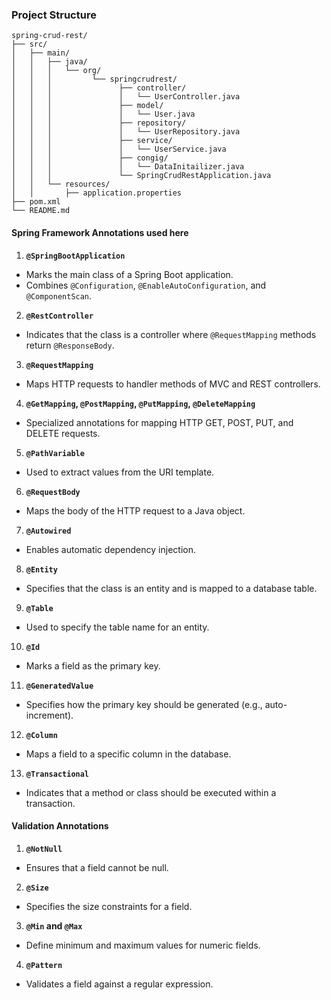 ### Project Structure

```
spring-crud-rest/
├── src/
│   ├── main/
│   │   ├── java/
│   │   │   └── org/
│   │   │         └── springcrudrest/
│   │   │               ├── controller/
│   │   │               │   └── UserController.java
│   │   │               ├── model/
│   │   │               │   └── User.java
│   │   │               ├── repository/
│   │   │               │   └── UserRepository.java
│   │   │               ├── service/
│   │   │               │   └── UserService.java
│   │   │               ├── congig/
│   │   │               │   └── DataInitailizer.java
│   │   │               └── SpringCrudRestApplication.java
│   │   └── resources/
│   │       ├── application.properties
├── pom.xml
└── README.md
```

#### Spring Framework Annotations used here

1. **`@SpringBootApplication`**

- Marks the main class of a Spring Boot application.
- Combines `@Configuration`, `@EnableAutoConfiguration`, and `@ComponentScan`.

2. **`@RestController`**

- Indicates that the class is a controller where `@RequestMapping` methods return `@ResponseBody`.

3. **`@RequestMapping`**

- Maps HTTP requests to handler methods of MVC and REST controllers.

4. **`@GetMapping`, `@PostMapping`, `@PutMapping`, `@DeleteMapping`**

- Specialized annotations for mapping HTTP GET, POST, PUT, and DELETE requests.

5. **`@PathVariable`**

- Used to extract values from the URI template.

6. **`@RequestBody`**

- Maps the body of the HTTP request to a Java object.

7. **`@Autowired`**

- Enables automatic dependency injection.

8. **`@Entity`**

- Specifies that the class is an entity and is mapped to a database table.

9. **`@Table`**

- Used to specify the table name for an entity.

10. **`@Id`**

- Marks a field as the primary key.

11. **`@GeneratedValue`**

- Specifies how the primary key should be generated (e.g., auto-increment).

12. **`@Column`**

- Maps a field to a specific column in the database.

13. **`@Transactional`**

- Indicates that a method or class should be executed within a transaction.

#### Validation Annotations

1. **`@NotNull`**

- Ensures that a field cannot be null.

2. **`@Size`**

- Specifies the size constraints for a field.

3. **`@Min` and `@Max`**

- Define minimum and maximum values for numeric fields.

4. **`@Pattern`**

- Validates a field against a regular expression.
